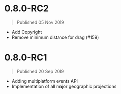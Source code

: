 

# 0.8.0-RC2
> Published 05 Nov 2019

* Add Copyright 
* Remove minimum distance for drag (#159)

# 0.8.0-RC1
> Published 20 Sep 2019

* Adding multiplatform events API
* Implementation of all major geographic projections